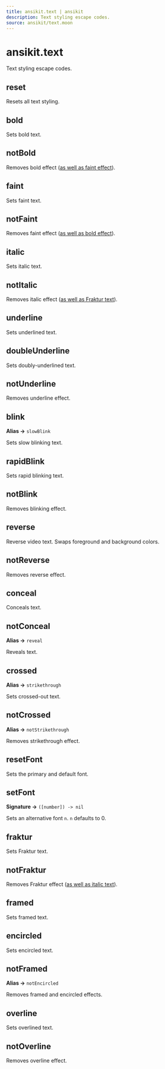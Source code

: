 ```yaml
---
title: ansikit.text | ansikit
description: Text styling escape codes.
source: ansikit/text.moon
---
```


# ansikit.text

Text styling escape codes.

## reset

Resets all text styling.

## bold

Sets bold text.

## notBold

Removes bold effect ([as well as faint effect](https://en.wikipedia.org/wiki/ANSI_escape_code#SGR_parameters)).

## faint

Sets faint text.

## notFaint

Removes faint effect ([as well as bold effect](https://en.wikipedia.org/wiki/ANSI_escape_code#SGR_parameters)).

## italic

Sets italic text.

## notItalic

Removes italic effect ([as well as Fraktur text](https://en.wikipedia.org/wiki/ANSI_escape_code#SGR_parameters)).

## underline

Sets underlined text.

## doubleUnderline

Sets doubly-underlined text.

## notUnderline

Removes underline effect.

## blink

**Alias →** `slowBlink`<br>

Sets slow blinking text.

## rapidBlink

Sets rapid blinking text.

## notBlink

Removes blinking effect.

## reverse

Reverse video text. Swaps foreground and background colors.

## notReverse

Removes reverse effect.

## conceal

Conceals text.

## notConceal

**Alias →** `reveal`<br>

Reveals text.

## crossed

**Alias →** `strikethrough`<br>

Sets crossed-out text.

## notCrossed

**Alias →** `notStrikethrough`<br>

Removes strikethrough effect.

## resetFont

Sets the primary and default font.

## setFont

**Signature →** `([number]) -> nil`

Sets an alternative font `n`. `n` defaults to 0.

## fraktur

Sets Fraktur text.

## notFraktur

Removes Fraktur effect ([as well as italic text](https://en.wikipedia.org/wiki/ANSI_escape_code#SGR_parameters)).

## framed

Sets framed text.

## encircled

Sets encircled text.

## notFramed

**Alias →** `notEncircled`

Removes framed and encircled effects.

## overline

Sets overlined text.

## notOverline

Removes overline effect.